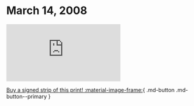 # March 14, 2008

![](https://www.achewood.com/comic.php?date=03142008)

[Buy a signed strip of this print! :material-image-frame:](https://achewood-holiday-pop-up.myshopify.com/products/strip#03142008){ .md-button .md-button--primary }
